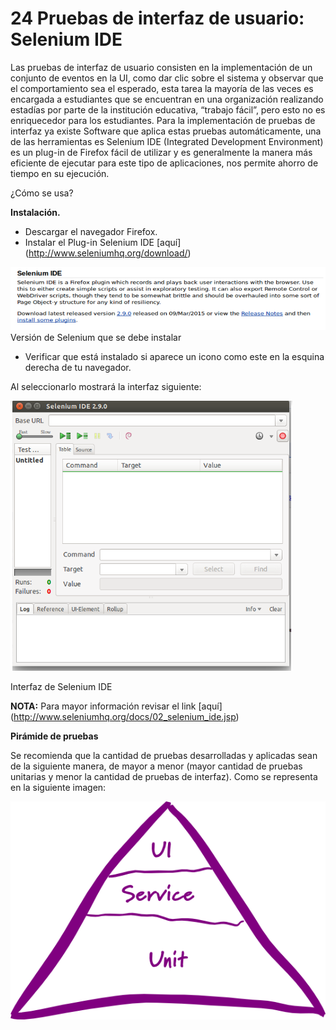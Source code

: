 # 24 Pruebas de interfaz de usuario: Selenium IDE

Las pruebas de interfaz de usuario consisten en la implementación de un conjunto de eventos en la UI, como dar clic sobre el sistema y observar que el comportamiento  sea el esperado, esta tarea la mayoría de las veces es encargada a estudiantes que se encuentran en una organización realizando estadías por parte de la institución educativa, “trabajo fácil”, pero esto no es enriquecedor para los estudiantes.
Para la implementación de pruebas de interfaz ya existe Software que aplica estas pruebas automáticamente, una de las herramientas es Selenium IDE (Integrated Development Environment) es un plug-in de Firefox fácil de utilizar y es generalmente la manera más eficiente de ejecutar para este tipo de aplicaciones, nos permite ahorro de tiempo en su ejecución.

¿Cómo se usa?

__Instalación.__

* Descargar el navegador Firefox.
* Instalar el Plug-in Selenium IDE [aquí] (http://www.seleniumhq.org/download/)

![Descarga de selenium](images/Descargaslenium.png)
Versión de Selenium que se debe instalar

* Verificar que está instalado si aparece un icono como este en la esquina derecha de tu navegador.

Al seleccionarlo mostrará la interfaz siguiente:

![Interfaz de selenium](images/interfazselenium.png)

Interfaz de Selenium IDE

__NOTA:__ Para mayor información revisar el link [aquí] (http://www.seleniumhq.org/docs/02_selenium_ide.jsp) 

__Pirámide de pruebas__

Se recomienda que la cantidad de pruebas desarrolladas y aplicadas sean de la siguiente manera, de mayor a menor (mayor cantidad de pruebas unitarias y menor la cantidad de pruebas de interfaz). Como se representa en la siguiente imagen:

![Piramide de pruebas](images/pyramid.png)





 

